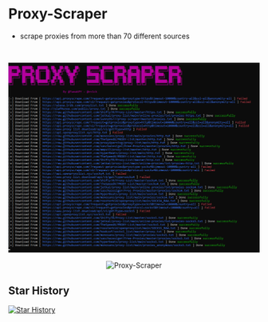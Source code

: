 # Proxy-Scraper

- scrape proxies from more than 70 different sources

<br>
<p align="center"><img src="https://raw.githubusercontent.com/Filza2/Proxy-Scraper/main/imgs/PIC.png" alt="Proxy-Scraper"></p>
<p align="center"><img src="https://raw.githubusercontent.com/Filza2/Proxy-Scraper/main/imgs/%D8%A7PIC_PIC.png" alt="Proxy-Scraper"></p>

## Star History
[![Star History](https://api.star-history.com/svg?repos=filza2/Proxy-Scraper&type=Date)](https://github.com/filza2)
